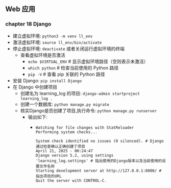 ## Web 应用

### chapter 18 Django

- 建立虚拟环境: `python3 -m venv ll_env`
- 激活虚拟环境: `source ll_env/bin/activate`
- 停止虚拟环境: `deactivate` 或者关闭运行虚拟环境的终端
  - 查看虚拟环境是否激活
    - `echo $VIRTUAL_ENV`           # 显示虚拟环境路径（空则表示未激活）
    - `which python`                # 检查当前使用的 Python 路径
    - `pip -V`                      # 查看 pip 关联的 Python 路径
- 安装 Django: `pip install Django`
- 在 Django 中创建项目
  - 创建名为 learning_log 的项目: `django-admin startproject learning_log .`
  - 创建一个数据库: `python manage.py migrate`
  - 核实Django是否创建了项目,执行命令: `python manage.py runserver`
    - 输出如下:
      - ```
        Watching for file changes with StatReloader
        Performing system checks...

        System check identified no issues (0 silenced). # Django通过检查确认正确创建了项目
        April 21, 2025 - 00:24:47
        Django version 5.2, using settings 'learning_log.settings' # 指出使用的Django版本以及当前使用的设置文件名称
        Starting development server at http://127.0.0.1:8000/ # 指出项目的URL
        Quit the server with CONTROL-C.
        ```
